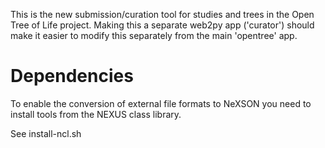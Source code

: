 This is the new submission/curation tool for studies and trees in the Open Tree of Life project. Making this a separate web2py app ('curator') should make it easier to modify this separately from the main 'opentree' app.


Dependencies
============
To enable the conversion of external file formats to NeXSON you need to install tools
from the NEXUS class library.

See install-ncl.sh
